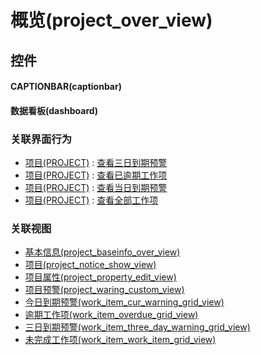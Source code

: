 # 概览(project_over_view)  <!-- {docsify-ignore-all} -->



## 控件
#### CAPTIONBAR(captionbar)
#### 数据看板(dashboard)


### 关联界面行为
  * [项目(PROJECT)](module/ProjMgmt/project) : [查看三日到期预警](module/ProjMgmt/project#界面行为)
  * [项目(PROJECT)](module/ProjMgmt/project) : [查看已逾期工作项](module/ProjMgmt/project#界面行为)
  * [项目(PROJECT)](module/ProjMgmt/project) : [查看当日到期预警](module/ProjMgmt/project#界面行为)
  * [项目(PROJECT)](module/ProjMgmt/project) : [查看全部工作项](module/ProjMgmt/project#界面行为)

### 关联视图
  * [基本信息(project_baseinfo_over_view)](app/view/project_baseinfo_over_view)
  * [项目(project_notice_show_view)](app/view/project_notice_show_view)
  * [项目属性(project_property_edit_view)](app/view/project_property_edit_view)
  * [项目预警(project_waring_custom_view)](app/view/project_waring_custom_view)
  * [今日到期预警(work_item_cur_warning_grid_view)](app/view/work_item_cur_warning_grid_view)
  * [逾期工作项(work_item_overdue_grid_view)](app/view/work_item_overdue_grid_view)
  * [三日到期预警(work_item_three_day_warning_grid_view)](app/view/work_item_three_day_warning_grid_view)
  * [未完成工作项(work_item_work_item_grid_view)](app/view/work_item_work_item_grid_view)

<script>
 const { createApp } = Vue
  createApp({
    data() {
      return {

      }
    }
  }).use(ElementPlus).mount('#app')
</script>